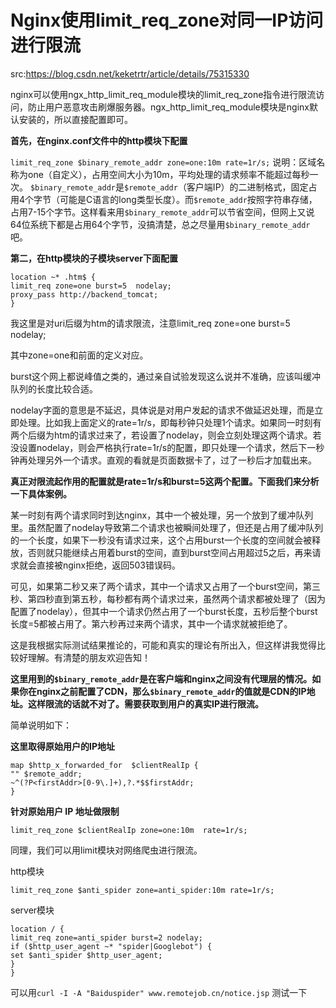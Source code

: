 # Nginx使用limit_req_zone对同一IP访问进行限流

src:https://blog.csdn.net/keketrtr/article/details/75315330



nginx可以使用ngx_http_limit_req_module模块的limit_req_zone指令进行限流访问，防止用户恶意攻击刷爆服务器。ngx_http_limit_req_module模块是nginx默认安装的，所以直接配置即可。

**首先，在nginx.conf文件中的http模块下配置**

`limit_req_zone $binary_remote_addr zone=one:10m rate=1r/s;`
说明：区域名称为one（自定义），占用空间大小为10m，平均处理的请求频率不能超过每秒一次。
`$binary_remote_addr`是`$remote_addr`（客户端IP）的二进制格式，固定占用4个字节（可能是C语言的long类型长度）。而`$remote_addr`按照字符串存储，占用7-15个字节。这样看来用`$binary_remote_addr`可以节省空间，但网上又说64位系统下都是占用64个字节，没搞清楚，总之尽量用`$binary_remote_addr`吧。

**第二，在http模块的子模块server下面配置**

```
location ~* .htm$ {
limit_req zone=one burst=5  nodelay;
proxy_pass http://backend_tomcat;
}
```

我这里是对uri后缀为htm的请求限流，注意limit_req zone=one burst=5  nodelay;

其中zone=one和前面的定义对应。

burst这个网上都说峰值之类的，通过亲自试验发现这么说并不准确，应该叫缓冲队列的长度比较合适。

nodelay字面的意思是不延迟，具体说是对用户发起的请求不做延迟处理，而是立即处理。比如我上面定义的rate=1r/s，即每秒钟只处理1个请求。如果同一时刻有两个后缀为htm的请求过来了，若设置了nodelay，则会立刻处理这两个请求。若没设置nodelay，则会严格执行rate=1r/s的配置，即只处理一个请求，然后下一秒钟再处理另外一个请求。直观的看就是页面数据卡了，过了一秒后才加载出来。


**真正对限流起作用的配置就是rate=1r/s和burst=5这两个配置。下面我们来分析一下具体案例。**


某一时刻有两个请求同时到达nginx，其中一个被处理，另一个放到了缓冲队列里。虽然配置了nodelay导致第二个请求也被瞬间处理了，但还是占用了缓冲队列的一个长度，如果下一秒没有请求过来，这个占用burst一个长度的空间就会被释放，否则就只能继续占用着burst的空间，直到burst空间占用超过5之后，再来请求就会直接被nginx拒绝，返回503错误码。

可见，如果第二秒又来了两个请求，其中一个请求又占用了一个burst空间，第三秒、第四秒直到第五秒，每秒都有两个请求过来，虽然两个请求都被处理了（因为配置了nodelay），但其中一个请求仍然占用了一个burst长度，五秒后整个burst长度=5都被占用了。第六秒再过来两个请求，其中一个请求就被拒绝了。


这是我根据实际测试结果推论的，可能和真实的理论有所出入，但这样讲我觉得比较好理解。有清楚的朋友欢迎告知！


**这里用到的`$binary_remote_addr`是在客户端和nginx之间没有代理层的情况。如果你在nginx之前配置了CDN，那么`$binary_remote_addr`的值就是CDN的IP地址。这样限流的话就不对了。需要获取到用户的真实IP进行限流。**

简单说明如下：

**这里取得原始用户的IP地址**

```
map $http_x_forwarded_for  $clientRealIp {
"" $remote_addr;
~^(?P<firstAddr>[0-9\.]+),?.*$$firstAddr;
}
```

**针对原始用户 IP 地址做限制**

```
limit_req_zone $clientRealIp zone=one:10m  rate=1r/s;
```

同理，我们可以用limit模块对网络爬虫进行限流。

http模块

```
limit_req_zone $anti_spider zone=anti_spider:10m rate=1r/s;
```

server模块

```
location / {
limit_req zone=anti_spider burst=2 nodelay;
if ($http_user_agent ~* "spider|Googlebot") {
set $anti_spider $http_user_agent;
}
}
```

可以用`curl -I -A "Baiduspider" www.remotejob.cn/notice.jsp` 测试一下